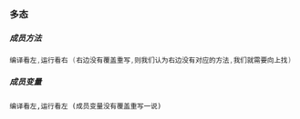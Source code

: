 ### 多态
##### 成员方法
```java
编译看左,运行看右 (右边没有覆盖重写,则我们认为右边没有对应的方法,我们就需要向上找)
```

##### 成员变量
```
编译看左,运行看左 (成员变量没有覆盖重写一说)
```